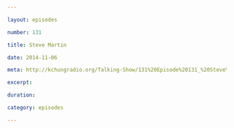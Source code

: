 ```yaml
---

layout: episodes

number: 131

title: Steve Martin

date: 2014-11-06

meta: http://kchungradio.org/Talking-Show/131%20Episode%20131_%20Steve%20Martin.mp3

excerpt: 

duration: 

category: episodes

---
```


